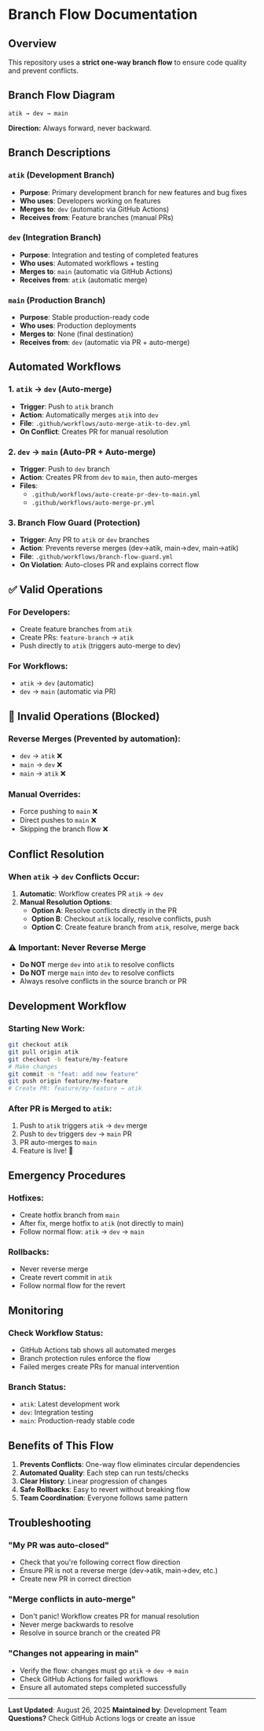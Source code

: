 # Branch Flow Documentation

## Overview

This repository uses a **strict one-way branch flow** to ensure code quality and prevent conflicts.

## Branch Flow Diagram

```
atik → dev → main
```

**Direction:** Always forward, never backward.

## Branch Descriptions

### `atik` (Development Branch)

- **Purpose**: Primary development branch for new features and bug fixes
- **Who uses**: Developers working on features
- **Merges to**: `dev` (automatic via GitHub Actions)
- **Receives from**: Feature branches (manual PRs)

### `dev` (Integration Branch)

- **Purpose**: Integration and testing of completed features
- **Who uses**: Automated workflows + testing
- **Merges to**: `main` (automatic via GitHub Actions)
- **Receives from**: `atik` (automatic merge)

### `main` (Production Branch)

- **Purpose**: Stable production-ready code
- **Who uses**: Production deployments
- **Merges to**: None (final destination)
- **Receives from**: `dev` (automatic via PR + auto-merge)

## Automated Workflows

### 1. `atik` → `dev` (Auto-merge)

- **Trigger**: Push to `atik` branch
- **Action**: Automatically merges `atik` into `dev`
- **File**: `.github/workflows/auto-merge-atik-to-dev.yml`
- **On Conflict**: Creates PR for manual resolution

### 2. `dev` → `main` (Auto-PR + Auto-merge)

- **Trigger**: Push to `dev` branch
- **Action**: Creates PR from `dev` to `main`, then auto-merges
- **Files**:
  - `.github/workflows/auto-create-pr-dev-to-main.yml`
  - `.github/workflows/auto-merge-pr.yml`

### 3. Branch Flow Guard (Protection)

- **Trigger**: Any PR to `atik` or `dev` branches
- **Action**: Prevents reverse merges (dev→atik, main→dev, main→atik)
- **File**: `.github/workflows/branch-flow-guard.yml`
- **On Violation**: Auto-closes PR and explains correct flow

## ✅ Valid Operations

### For Developers:

- Create feature branches from `atik`
- Create PRs: `feature-branch` → `atik`
- Push directly to `atik` (triggers auto-merge to dev)

### For Workflows:

- `atik` → `dev` (automatic)
- `dev` → `main` (automatic via PR)

## 🚫 Invalid Operations (Blocked)

### Reverse Merges (Prevented by automation):

- `dev` → `atik` ❌
- `main` → `dev` ❌
- `main` → `atik` ❌

### Manual Overrides:

- Force pushing to `main` ❌
- Direct pushes to `main` ❌
- Skipping the branch flow ❌

## Conflict Resolution

### When `atik` → `dev` Conflicts Occur:

1. **Automatic**: Workflow creates PR `atik` → `dev`
2. **Manual Resolution Options**:
   - **Option A**: Resolve conflicts directly in the PR
   - **Option B**: Checkout `atik` locally, resolve conflicts, push
   - **Option C**: Create feature branch from `atik`, resolve, merge back

### ⚠️ Important: Never Reverse Merge

- **Do NOT** merge `dev` into `atik` to resolve conflicts
- **Do NOT** merge `main` into `dev` to resolve conflicts
- Always resolve conflicts in the source branch or PR

## Development Workflow

### Starting New Work:

```bash
git checkout atik
git pull origin atik
git checkout -b feature/my-feature
# Make changes
git commit -m "feat: add new feature"
git push origin feature/my-feature
# Create PR: feature/my-feature → atik
```

### After PR is Merged to `atik`:

1. Push to `atik` triggers `atik` → `dev` merge
2. Push to `dev` triggers `dev` → `main` PR
3. PR auto-merges to `main`
4. Feature is live! 🚀

## Emergency Procedures

### Hotfixes:

- Create hotfix branch from `main`
- After fix, merge hotfix to `atik` (not directly to main)
- Follow normal flow: `atik` → `dev` → `main`

### Rollbacks:

- Never reverse merge
- Create revert commit in `atik`
- Follow normal flow for the revert

## Monitoring

### Check Workflow Status:

- GitHub Actions tab shows all automated merges
- Branch protection rules enforce the flow
- Failed merges create PRs for manual intervention

### Branch Status:

- `atik`: Latest development work
- `dev`: Integration testing
- `main`: Production-ready stable code

## Benefits of This Flow

1. **Prevents Conflicts**: One-way flow eliminates circular dependencies
2. **Automated Quality**: Each step can run tests/checks
3. **Clear History**: Linear progression of changes
4. **Safe Rollbacks**: Easy to revert without breaking flow
5. **Team Coordination**: Everyone follows same pattern

## Troubleshooting

### "My PR was auto-closed"

- Check that you're following correct flow direction
- Ensure PR is not a reverse merge (dev→atik, main→dev, etc.)
- Create new PR in correct direction

### "Merge conflicts in auto-merge"

- Don't panic! Workflow creates PR for manual resolution
- Never merge backwards to resolve
- Resolve in source branch or the created PR

### "Changes not appearing in main"

- Verify the flow: changes must go `atik` → `dev` → `main`
- Check GitHub Actions for failed workflows
- Ensure all automated steps completed successfully

---

**Last Updated**: August 26, 2025
**Maintained by**: Development Team
**Questions?** Check GitHub Actions logs or create an issue
